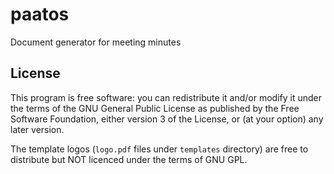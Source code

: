# paatos
Document generator for meeting minutes

## License

This program is free software: you can redistribute it and/or modify
it under the terms of the GNU General Public License as published by
the Free Software Foundation, either version 3 of the License, or (at
your option) any later version.

The template logos (`logo.pdf` files under `templates` directory) are
free to distribute but NOT licenced under the terms of GNU GPL.
